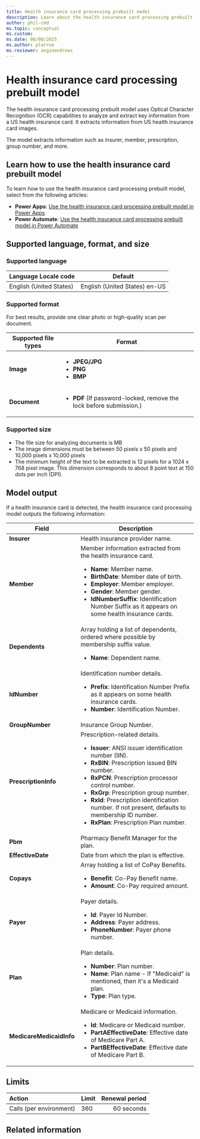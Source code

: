 ```yaml
---
title: Health insurance card processing prebuilt model
description: Learn about the health insurance card processing prebuilt model in AI Builder.
author: phil-cmd
ms.topic: conceptual
ms.custom: 
ms.date: 08/08/2025
ms.author: plarrue
ms.reviewer: angieandrews
---
```


# Health insurance card processing prebuilt model

The health insurance card processing prebuilt model uses Optical Character Recognition (OCR) capabilities to analyze and extract key information from a US health insurance card. It extracts information from US health insurance card images.

The model extracts information such as insurer, member, prescription, group number, and more. <!--model output-->

## Learn how to use the health insurance card prebuilt model

To learn how to use the health insurance card processing prebuilt model, select from the following articles:

- **Power Apps**: [Use the health insurance card processing prebuilt model in Power Apps](use-prebuilt-health-insurance-card-in-papps.md)
- **Power Automate**: [Use the health insurance card processing prebuilt model in Power Automate](use-prebuilt-health-insurance-card-in-pauto.md)

## Supported language, format, and size

### Supported language

|Language Locale code|Default|
|--------------------|-------|
|English (United States)|English (United States) en-US|

### Supported format

For best results, provide one clear photo or high-quality scan per document.

|Supported file types|Format|
|-----|--------|
|**Image**|<ul><li>**JPEG/JPG**</li><li>**PNG**</li><li>**BMP**</li></ul>|  
|**Document**|<ul><li>**PDF** (If password-locked, remove the lock before submission.)</li></ul>|

### Supported size

- The file size for analyzing documents is <!--placeholder--> MB
- The image dimensions must be between 50 pixels x 50 pixels and 10,000 pixels x 10,000 pixels
- The minimum height of the text to be extracted is 12 pixels for a 1024 x 768 pixel image. This dimension corresponds to about 8 point text at 150 dots per inch (DPI).

## Model output

If a health insurance card is detected, the health insurance card processing model outputs the following information:

|Field|Description|
|-----|------------|
|**Insurer**|Health insurance provider name.|
|**Member**|Member information extracted from the health insurance card.<ul><li>**Name**: Member name.</li><li>**BirthDate**: Member date of birth.</li><li>**Employer**: Member employer.</li><li>**Gender**: Member gender.</li><li>**IdNumberSuffix**: Identification Number Suffix as it appears on some health insurance cards.</li></ul>|
|**Dependents**|Array holding a list of dependents, ordered where possible by membership suffix value.<ul><li>**Name**: Dependent name.</li></ul>|
|**IdNumber**|Identification number details.<ul><li>**Prefix**: Identification Number Prefix as it appears on some health insurance cards.</li><li>**Number**: Identification Number.</li></ul>|
|**GroupNumber**|Insurance Group Number.|
|**PrescriptionInfo**|Prescription-related details.<ul><li>**Issuer**: ANSI issuer identification number (IIN).</li><li>**RxBIN**: Prescription issued BIN number.</li><li>**RxPCN**: Prescription processor control number.</li><li>**RxGrp**: Prescription group number.</li><li>**RxId**: Prescription identification number. If not present, defaults to membership ID number.</li><li>**RxPlan**: Prescription Plan number.</li></ul>|
|**Pbm**|Pharmacy Benefit Manager for the plan.|
|**EffectiveDate**|Date from which the plan is effective.|
|**Copays**|Array holding a list of CoPay Benefits.<ul><li>**Benefit**: Co-Pay Benefit name.</li><li>**Amount**: Co-Pay required amount.</li></ul>|
|**Payer**|Payer details.<ul><li>**Id**: Payer Id Number.</li><li>**Address**: Payer address.</li><li>**PhoneNumber**: Payer phone number.</li></ul>|
|**Plan**|Plan details.<ul><li>**Number**: Plan number.</li><li>**Name**: Plan name - If "Medicaid" is mentioned, then it's a Medicaid plan.</li><li>**Type**: Plan type.</li></ul>|
|**MedicareMedicaidInfo**|Medicare or Medicaid information.<ul><li>**Id**: Medicare or Medicaid number.</li><li>**PartAEffectiveDate**: Effective date of Medicare Part A.</li><li>**PartBEffectiveDate**: Effective date of Medicare Part B.</li></ul>|

## Limits

|Action|Limit|Renewal period|
|:-----|:-----|-----:|
|Calls (per environment)|360|60 seconds|

## Related information

<!--placeholder-->
